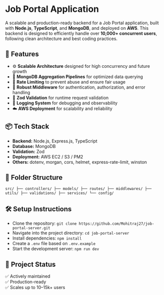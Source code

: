# Job Portal Application

A scalable and production-ready backend for a Job Portal application, built with **Node.js**, **TypeScript**, and **MongoDB**, and deployed on **AWS**. This backend is designed to efficiently handle over **10,000+ concurrent users**, following clean architecture and best coding practices.

## 🚀 Features

- ⚙️ **Scalable Architecture** designed for high concurrency and future growth
- 🧮 **MongoDB Aggregation Pipelines** for optimized data querying
- 🚦 **Rate Limiting** to prevent abuse and ensure fair usage
- 🔐 **Robust Middleware** for authentication, authorization, and error handling
- 🧾 **Zod Validation** for runtime request validation
- 📄 **Logging System** for debugging and observability
- ☁️ **AWS Deployment** for scalability and reliability

## 📦 Tech Stack

- **Backend:** Node.js, Express.js, TypeScript  
- **Database:** MongoDB  
- **Validation:** Zod  
- **Deployment:** AWS EC2 / S3 / PM2  
- **Others:** dotenv, morgan, cors, helmet, express-rate-limit, winston

## 📁 Folder Structure
`
src/
├── controllers/
├── models/
├── routes/
├── middlewares/
├── utils/
├── validations/
├── services/
└── config/
`

## 🛠 Setup Instructions

- Clone the repository:
`git clone https://github.com/Mohitraj27/job-portal-server.git`
- Navigate into the project directory:
`cd job-portal-server`
- Install dependencies:
`npm install`
- Create a `.env` file based on `.env.example`
- Start the development server:
   `npm run dev`

## 📌 Project Status

✅ Actively maintained  
✅ Production-ready  
✅ Scales up to 10–15k+ users


